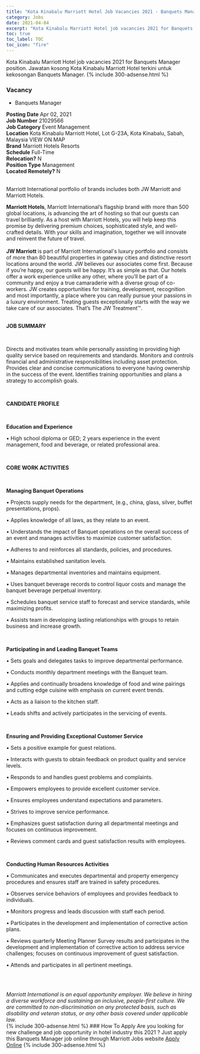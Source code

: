 ```yaml
---
title: "Kota Kinabalu Marriott Hotel Job Vacancies 2021 - Banquets Manager" 
category: Jobs 
date: 2021-04-04 
excerpt: "Kota Kinabalu Marriott Hotel job vacancies 2021 for Banquets Manager position. Jawatan kosong Kota Kinabalu Marriott Hotel terkini untuk kekosongan Banquets Manager." 
toc: true 
toc_label: TOC 
toc_icon: "fire" 
--- 
```


Kota Kinabalu Marriott Hotel job vacancies 2021 for Banquets Manager position. Jawatan kosong Kota Kinabalu Marriott Hotel terkini untuk kekosongan Banquets Manager. 
{% include 300-adsense.html %} 
### Vacancy 
- Banquets Manager 
<div><div><b>Posting Date</b> Apr 02, 2021<br><b>Job Number</b> 21029566<br><b>Job Category</b> Event Management<br><b>Location</b> Kota Kinabalu Marriott Hotel, Lot G-23A, Kota Kinabalu, Sabah, Malaysia VIEW ON MAP<br><b>Brand</b> Marriott Hotels Resorts<br><b>Schedule</b> Full-Time<br><b>Relocation?</b> N<br><b>Position Type</b> Management<br><b>Located Remotely?</b> N<br><br><p>Marriott International portfolio of brands includes both JW Marriott and Marriott Hotels.<br></p> <div> <b>Marriott Hotels</b>, Marriott International&#8217;s flagship brand with more than 500 global locations, is advancing the art of hosting so that our guests can travel brilliantly. As a host with Marriott Hotels, you will help keep this promise by delivering premium choices, sophisticated style, and well-crafted details. With your skills and imagination, together we will innovate and reinvent the future of travel. </div> <div> <br> </div> <div> <b>JW Marriott </b>is part of Marriott International's luxury portfolio and consists of more than 80 beautiful properties in gateway cities and distinctive resort locations around the world. JW believes our associates come first. Because if you&#8217;re happy, our guests will be happy. It&#8217;s as simple as that. Our hotels offer a work experience unlike any other, where you&#8217;ll be part of a community and enjoy a true camaraderie with a diverse group of co-workers. JW creates opportunities for training, development, recognition and most importantly, a place where you can really pursue your passions in a luxury environment. Treating guests exceptionally starts with the way we take care of our associates. That&#8217;s The JW Treatment&#8482;. </div><br></div><div> <p><strong>JOB SUMMARY</strong></p> <p>&#160;</p> <p>Directs and motivates team while personally assisting in providing high quality service based on requirements and standards. Monitors and controls financial and administrative responsibilities including asset protection. Provides clear and concise communications to everyone having ownership in the success of the event. Identifies training opportunities and plans a strategy to accomplish goals.</p> <p>&#160;</p> <p><strong>CANDIDATE PROFILE </strong></p> <p>&#160;</p> <p><strong>Education and Experience</strong></p> <p>&#8226; High school diploma or GED; 2 years experience in the event management, food and beverage, or related professional area.</p> <p>&#160;</p> <p><strong>CORE WORK ACTIVITIES</strong></p> <p>&#160;</p> <p><strong>Managing Banquet Operations</strong></p> <p>&#8226; Projects supply needs for the department, (e.g., china, glass, silver, buffet presentations, props).</p> <p>&#8226; Applies knowledge of all laws, as they relate to an event.</p> <p>&#8226; Understands the impact of Banquet operations on the overall success of an event and manages activities to maximize customer satisfaction.</p> <p>&#8226; Adheres to and reinforces all standards, policies, and procedures.</p> <p>&#8226; Maintains established sanitation levels.</p> <p>&#8226; Manages departmental inventories and maintains equipment.</p> <p>&#8226; Uses banquet beverage records to control liquor costs and manage the banquet beverage perpetual inventory.</p> <p>&#8226; Schedules banquet service staff to forecast and service standards, while maximizing profits.</p> <p>&#8226; Assists team in developing lasting relationships with groups to retain business and increase growth.</p> <p>&#160;</p> <p><strong>Participating in and Leading Banquet Teams</strong></p> <p>&#8226; Sets goals and delegates tasks to improve departmental performance.</p> <p>&#8226; Conducts monthly department meetings with the Banquet team.</p> <p>&#8226; Applies and continually broadens knowledge of food and wine pairings and cutting edge cuisine with emphasis on current event trends.</p> <p>&#8226; Acts as a liaison to the kitchen staff.</p> <p>&#8226; Leads shifts and actively participates in the servicing of events.</p> <p>&#160;</p> <p><strong>Ensuring and Providing Exceptional Customer Service</strong></p> <p>&#8226; Sets a positive example for guest relations.</p> <p>&#8226; Interacts with guests to obtain feedback on product quality and service levels.</p> <p>&#8226; Responds to and handles guest problems and complaints.</p> <p>&#8226; Empowers employees to provide excellent customer service.</p> <p>&#8226; Ensures employees understand expectations and parameters.</p> <p>&#8226; Strives to improve service performance.</p> <p>&#8226; Emphasizes guest satisfaction during all departmental meetings and focuses on continuous improvement.</p> <p>&#8226; Reviews comment cards and guest satisfaction results with employees.</p> <p>&#160;</p> <p><strong>Conducting Human Resources Activities</strong></p> <p>&#8226; Communicates and executes departmental and property emergency procedures and ensures staff are trained in safety procedures.</p> <p>&#8226; Observes service behaviors of employees and provides feedback to individuals.</p> <p>&#8226; Monitors progress and leads discussion with staff each period.</p> <p>&#8226; Participates in the development and implementation of corrective action plans.</p> <p>&#8226; Reviews quarterly Meeting Planner Survey results and participates in the development and implementation of corrective action to address service challenges; focuses on continuous improvement of guest satisfaction.</p> <p>&#8226; Attends and participates in all pertinent meetings.</p> <p>&#160;</p> </div> <div> &#160;</div> <em>Marriott International is an equal opportunity employer.&#160;We believe in hiring a diverse workforce and sustaining an inclusive, people-first culture.&#160;We are committed to non-discrimination on&#160;any&#160;protected&#160;basis, such as disability and veteran status, or any other basis covered under applicable law.</em><br></div> 
{% include 300-adsense.html %} 
### How To Apply 
Are you looking for new challenge and job opportunity in hotel industry this 2021 ?
Just apply this Banquets Manager job online through Marriott Jobs website 
<a href="https://jobs.marriott.com/marriott/jobs/21029566?lang=en-us" class="btn btn--info" target="_blank" rel="nofollow noopenner">Apply Online</a> 
{% include 300-adsense.html %} 